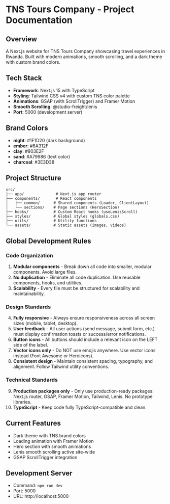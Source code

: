 # TNS Tours Company - Project Documentation

## Overview
A Next.js website for TNS Tours Company showcasing travel experiences in Rwanda. Built with modern animations, smooth scrolling, and a dark theme with custom brand colors.

## Tech Stack
- **Framework**: Next.js 15 with TypeScript
- **Styling**: Tailwind CSS v4 with custom TNS color palette
- **Animations**: GSAP (with ScrollTrigger) and Framer Motion
- **Smooth Scrolling**: @studio-freight/lenis
- **Port**: 5000 (development server)

## Brand Colors
- **night**: #1F1D20 (dark background)
- **ember**: #6A312F
- **clay**: #803E2F
- **sand**: #A79986 (text color)
- **charcoal**: #3E3D38

## Project Structure
```
src/
├── app/              # Next.js app router
├── components/       # React components
│   ├── common/      # Shared components (Loader, ClientLayout)
│   └── sections/    # Page sections (HeroSection)
├── hooks/           # Custom React hooks (useLenisScroll)
├── styles/          # Global styles (globals.css)
├── utils/           # Utility functions
└── assets/          # Static assets (images, videos)
```

## Global Development Rules

### Code Organization
1. **Modular components** - Break down all code into smaller, modular components. Avoid large files.
2. **No duplication** - Eliminate all code duplication. Use reusable components, hooks, and utilities.
3. **Scalability** - Every file must be structured for scalability and maintainability.

### Design Standards
4. **Fully responsive** - Always ensure responsiveness across all screen sizes (mobile, tablet, desktop).
5. **User feedback** - All user actions (send message, submit form, etc.) must display confirmation toasts or success/error notifications.
6. **Button icons** - All buttons should include a relevant icon on the LEFT side of the label.
7. **Vector icons only** - Do NOT use emojis anywhere. Use vector icons instead (Font Awesome or Heroicons).
8. **Consistent design** - Maintain consistent spacing, typography, and alignment. Follow Tailwind utility conventions.

### Technical Standards
9. **Production packages only** - Only use production-ready packages: Next.js router, GSAP, Framer Motion, Tailwind, Lenis. No prototype libraries.
10. **TypeScript** - Keep code fully TypeScript-compatible and clean.

## Current Features
- Dark theme with TNS brand colors
- Loading animation with Framer Motion
- Hero section with smooth animations
- Lenis smooth scrolling active site-wide
- GSAP ScrollTrigger integration

## Development Server
- Command: `npm run dev`
- Port: 5000
- URL: http://localhost:5000
